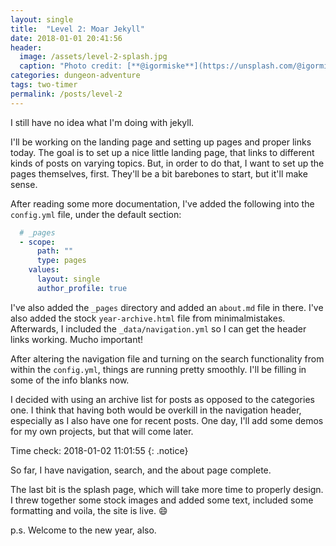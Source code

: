 ```yaml
---
layout: single
title:  "Level 2: Moar Jekyll"
date: 2018-01-01 20:41:56
header:
  image: /assets/level-2-splash.jpg
  caption: "Photo credit: [**@igormiske**](https://unsplash.com/@igormiske)"
categories: dungeon-adventure
tags: two-timer
permalink: /posts/level-2
---
```


I still have no idea what I'm doing with jekyll.

I'll be working on the landing page and setting up pages and proper links today. The goal is to set up a nice little landing page, that links to different kinds of posts on varying topics. But, in order to do that, I want to set up the pages themselves, first. They'll be a bit barebones to start, but it'll make sense.

After reading some more documentation, I've added the following into the `config.yml` file, under the default section:
```yaml
  # _pages
  - scope:
      path: ""
      type: pages
    values:
      layout: single
      author_profile: true
```

I've also added the `_pages` directory and added an `about.md` file in there. I've also added the stock `year-archive.html` file from minimalmistakes. Afterwards, I included the `_data/navigation.yml` so I can get the header links working. Mucho important!

After altering the navigation file and turning on the search functionality from within the `config.yml`, things are running pretty smoothly. I'll be filling in some of the info blanks now.

I decided with using an archive list for posts as opposed to the categories one. I think that having both would be overkill in the navigation header, especially as I also have one for recent posts. One day, I'll add some demos for my own projects, but that will come later.

Time check: 2018-01-02 11:01:55
{: .notice}

So far, I have navigation, search, and the about page complete.

The last bit is the splash page, which will take more time to properly design. I threw together some stock images and added some text, included some formatting and voila, the site is live. :smile:

p.s. Welcome to the new year, also.